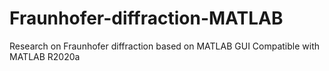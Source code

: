# Fraunhofer-diffraction-MATLAB
Research on Fraunhofer diffraction based on MATLAB GUI
Compatible with MATLAB R2020a
